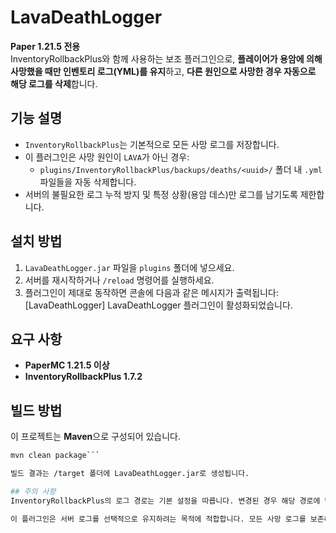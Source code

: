 # LavaDeathLogger

**Paper 1.21.5 전용**  
InventoryRollbackPlus와 함께 사용하는 보조 플러그인으로, **플레이어가 용암에 의해 사망했을 때만 인벤토리 로그(YML)를 유지**하고, **다른 원인으로 사망한 경우 자동으로 해당 로그를 삭제**합니다.

## 기능 설명

- `InventoryRollbackPlus`는 기본적으로 모든 사망 로그를 저장합니다.
- 이 플러그인은 사망 원인이 `LAVA`가 아닌 경우:
  - `plugins/InventoryRollbackPlus/backups/deaths/<uuid>/` 폴더 내 `.yml` 파일들을 자동 삭제합니다.
- 서버의 불필요한 로그 누적 방지 및 특정 상황(용암 데스)만 로그를 남기도록 제한합니다.

## 설치 방법

1. `LavaDeathLogger.jar` 파일을 `plugins` 폴더에 넣으세요.
2. 서버를 재시작하거나 `/reload` 명령어를 실행하세요.
3. 플러그인이 제대로 동작하면 콘솔에 다음과 같은 메시지가 출력됩니다: [LavaDeathLogger] LavaDeathLogger 플러그인이 활성화되었습니다.


## 요구 사항

- **PaperMC 1.21.5 이상**
- **InventoryRollbackPlus 1.7.2**

## 빌드 방법

이 프로젝트는 **Maven**으로 구성되어 있습니다.

```bash
mvn clean package```

빌드 결과는 /target 폴더에 LavaDeathLogger.jar로 생성됩니다.

## 주의 사항
InventoryRollbackPlus의 로그 경로는 기본 설정을 따릅니다. 변경된 경우 해당 경로에 맞게 코드 수정이 필요할 수 있습니다.

이 플러그인은 서버 로그를 선택적으로 유지하려는 목적에 적합합니다. 모든 사망 로그를 보존하려는 환경에는 적합하지 않습니다
